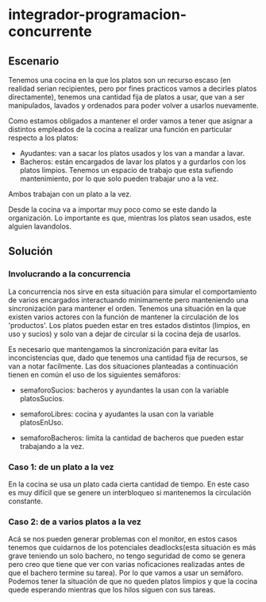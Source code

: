 # integrador-programacion-concurrente
## Escenario
Tenemos una cocina en la que los platos son un recurso escaso (en realidad serian recipientes, pero por fines practicos vamos a decirles platos directamente), tenemos una cantidad fija de platos a usar, que van a ser manipulados, lavados y ordenados para poder volver a usarlos nuevamente.

Como estamos obligados a mantener el order vamos a tener que asignar a distintos empleados de la cocina a realizar una función en particular respecto a los platos:

*  Ayudantes: van a sacar los platos usados y los van a mandar a lavar.
*  Bacheros: están encargados de lavar los platos y a gurdarlos con los platos limpios. Tenemos un espacio de trabajo que esta sufiendo mantenimiento, por lo que solo pueden trabajar uno a la vez.
  
Ambos trabajan con un plato a la vez.

Desde la cocina va a importar muy poco como se este dando la organización. Lo importante es que, mientras los platos sean usados, este alguien lavandolos. 

## Solución

### Involucrando a la concurrencia 
La concurrencia nos sirve en esta situación para simular el comportamiento de varios encargados interactuando minimamente pero manteniendo una sincronización para mantener el orden.
Tenemos una situación en la que existen varios actores con la función de mantener la circulación de los 'productos'. Los platos pueden estar en tres estados distintos (limpios, en uso y sucios) y solo van a dejar de circular si la cocina deja de usarlos. 

Es necesario que mantengamos la sincronización para evitar las inconcistencias que, dado que tenemos una cantidad fija de recursos, se van a notar facilmente.
Las dos situaciones planteadas a continuación tienen en común el uso de los siguientes semáforos:
* semaforoSucios: bacheros y ayundantes la usan con la variable platosSucios. 
  
* semaforoLibres: cocina y ayudantes la usan con la variable platosEnUso.

* semaforoBacheros: limita la cantidad de bacheros que pueden estar trabajando a la vez.
  
### Caso 1: de un plato a la vez
En la cocina se usa un plato cada cierta cantidad de tiempo. 
En este caso es muy difícil que se genere un interbloqueo si mantenemos la circulación constante.

### Caso 2: de a varios platos a la vez

Acá se nos pueden generar problemas con el monitor, en estos casos tenemos que cuidarnos de los potenciales deadlocks(esta situación es más grave teniendo un solo bachero, no tengo seguridad de como se genera pero creo que tiene que ver con varias noficaciones realizadas antes de que el bachero termine su tarea). Por lo que vamos a usar un semáforo.
Podemos tener la situación de que no queden platos limpios y que la cocina quede esperando mientras que los hilos siguen con sus tareas.